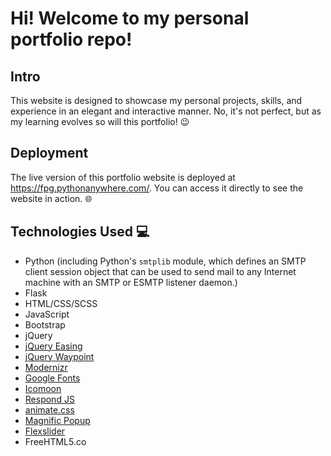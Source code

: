 # Hi! Welcome to my personal portfolio repo!

## Intro
This website is designed to showcase my personal projects, skills, and experience in an elegant and interactive manner. No, it's not perfect, but as my learning evolves so will this portfolio! 😉

## Deployment
The live version of this portfolio website is deployed at https://fpg.pythonanywhere.com/. You can access it directly to see the website in action. 🌐

## Technologies Used 💻
- Python (including Python's `smtplib` module, which defines an SMTP client session object that can be used to send mail to any Internet machine with an SMTP or ESMTP listener daemon.)
- Flask
- HTML/CSS/SCSS
- JavaScript
- Bootstrap
- jQuery
- [jQuery Easing](http://gsgd.co.uk/sandbox/jquery/easing/)
- [jQuery Waypoint](https://github.com/imakewebthings/waypoints/blog/master/licenses.txt)
- [Modernizr](http://modernizr.com/)
- [Google Fonts](https://www.google.com/fonts/)
- [Icomoon](https://icomoon.io/app/)
- [Respond JS](https://github.com/scottjehl/Respond/blob/master/LICENSE-MIT)
- [animate.css](http://daneden.me/animate)
- [Magnific Popup](http://dimsemenov.com/plugins/magnific-popup/)
- [Flexslider](http://flexslider.woothemes.com/)
- FreeHTML5.co
